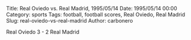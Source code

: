Title: Real Oviedo vs. Real Madrid, 1995/05/14
Date: 1995/05/14 00:00
Category: sports
Tags: football, football scores, Real Oviedo, Real Madrid
Slug: real-oviedo-vs-real-madrid
Author: carbonero


Real Oviedo 3 - 2 Real Madrid

